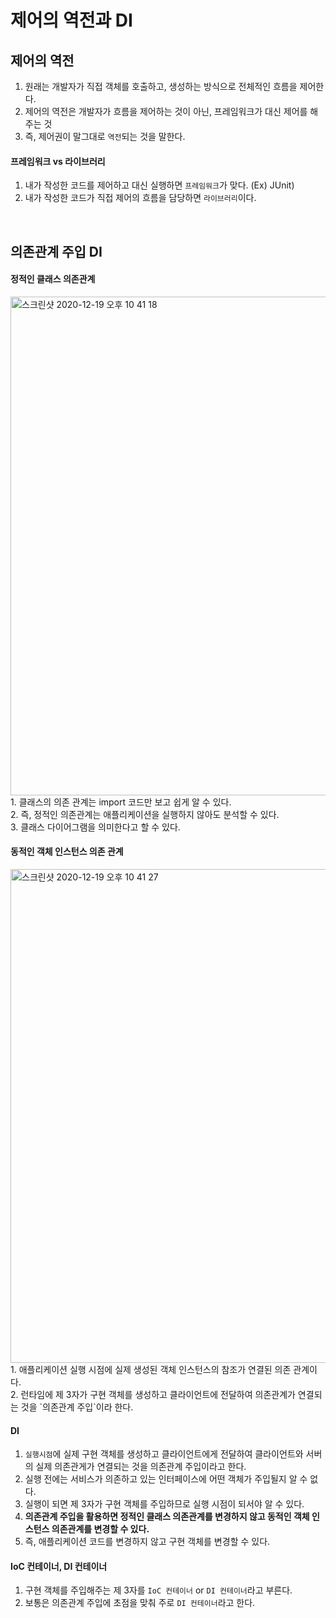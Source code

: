 # 제어의 역전과 DI 

## 제어의 역전 
1. 원래는 개발자가 직접 객체를 호출하고, 생성하는 방식으로 전체적인 흐름을 제어한다. 
2. 제어의 역전은 개발자가 흐름을 제어하는 것이 아닌, 프레임워크가 대신 제어를 해주는 것 
3. 즉, 제어권이 말그대로 `역전`되는 것을 말한다.

#### 프레임워크 vs 라이브러리 
1. 내가 작성한 코드를 제어하고 대신 실행하면 `프레임워크`가 맞다. (Ex) JUnit) 
2. 내가 작성한 코드가 직접 제어의 흐름을 담당하면 `라이브러리`이다.

<br/>

## 의존관계 주입 DI 

#### 정적인 클래스 의존관계 
<img width="798" alt="스크린샷 2020-12-19 오후 10 41 18" src="https://user-images.githubusercontent.com/44944031/102690878-d648ae80-424b-11eb-89f8-f0c031650aea.png">
1. 클래스의 의존 관계는 import 코드만 보고 쉽게 알 수 있다.<br/>
2. 즉, 정적인 의존관계는 애플리케이션을 실행하지 않아도 분석할 수 있다.<br/>
3. 클래스 다이어그램을 의미한다고 할 수 있다.<br/>

#### 동적인 객체 인스턴스 의존 관계
<img width="790" alt="스크린샷 2020-12-19 오후 10 41 27" src="https://user-images.githubusercontent.com/44944031/102690887-e8c2e800-424b-11eb-97b0-b1df9f00bf4a.png">
1. 애플리케이션 실행 시점에 실제 생성된 객체 인스턴스의 참조가 연결된 의존 관계이다. <br/>
2. 런타임에 제 3자가 구현 객체를 생성하고 클라이언트에 전달하여 의존관계가 연결되는 것을 `의존관계 주입`이라 한다.<br/>

#### DI
1. `실행시점`에 실제 구현 객체를 생성하고 클라이언트에게 전달하여 클라이언트와 서버의 실제 의존관게가 연결되는 것을 의존관계 주입이라고 한다.
2. 실행 전에는 서비스가 의존하고 있는 인터페이스에 어떤 객체가 주입될지 알 수 없다.
3. 실행이 되면 제 3자가 구현 객체를 주입하므로 실행 시점이 되서야 알 수 있다. 
4. **의존관계 주입을 활용하면 정적인 클래스 의존관계를 변경하지 않고 동적인 객체 인스턴스 의존관계를 변경할 수 있다.**
5. 즉, 애플리케이션 코드를 변경하지 않고 구현 객체를 변경할 수 있다.

#### IoC 컨테이너, DI 컨테이너
1. 구현 객체를 주입해주는 제 3자를 `IoC 컨테이너` or `DI 컨테이너`라고 부른다. 
2. 보통은 의존관계 주입에 초점을 맞춰 주로 `DI 컨테이너`라고 한다.


